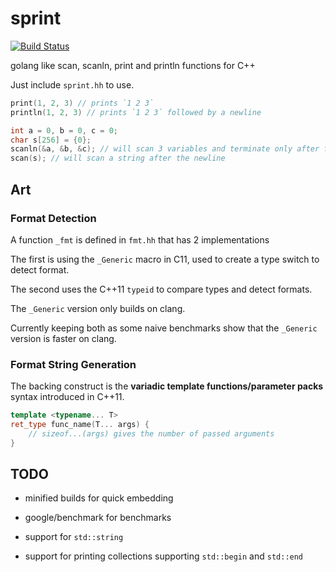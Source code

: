 # sprint

[![Build Status](https://travis-ci.org/suyash/sprint.svg?branch=master)](https://travis-ci.org/suyash/sprint)

golang like scan, scanln, print and println functions for C++

Just include `sprint.hh` to use.

```cpp
print(1, 2, 3) // prints `1 2 3`
println(1, 2, 3) // prints `1 2 3` followed by a newline

int a = 0, b = 0, c = 0;
char s[256] = {0};
scanln(&a, &b, &c); // will scan 3 variables and terminate only after finding a newline
scan(s); // will scan a string after the newline
```

## Art

### Format Detection

A function `_fmt` is defined in `fmt.hh` that has 2 implementations

The first is using the `_Generic` macro in C11, used to create a type switch to detect format.

The second uses the C++11 `typeid` to compare types and detect formats.

The `_Generic` version only builds on clang.

Currently keeping both as some naive benchmarks show that the `_Generic` version is faster on clang.

### Format String Generation

The backing construct is the **variadic template functions/parameter packs** syntax introduced in C++11.

```cpp
template <typename... T>
ret_type func_name(T... args) {
	// sizeof...(args) gives the number of passed arguments
}
```

## TODO

- minified builds for quick embedding

- google/benchmark for benchmarks

- support for `std::string`

- support for printing collections supporting `std::begin` and `std::end`
